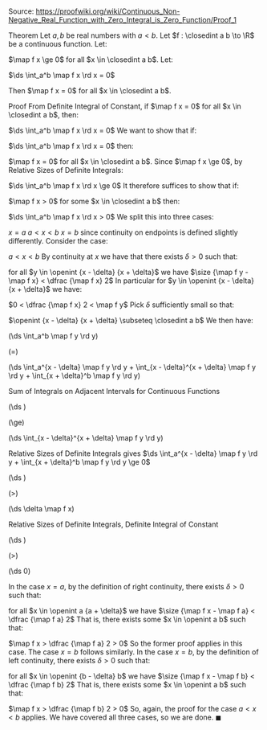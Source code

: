 # 

Source: https://proofwiki.org/wiki/Continuous_Non-Negative_Real_Function_with_Zero_Integral_is_Zero_Function/Proof_1

Theorem
Let $a, b$ be real numbers with $a < b$. 
Let $f : \closedint a b \to \R$ be a continuous function. 
Let: 

$\map f x \ge 0$
for all $x \in \closedint a b$.
Let: 

$\ds \int_a^b \map f x \rd x = 0$

Then $\map f x = 0$ for all $x \in \closedint a b$.


Proof
From Definite Integral of Constant, if $\map f x = 0$ for all $x \in \closedint a b$, then: 

$\ds \int_a^b \map f x \rd x = 0$
We want to show that if:

$\ds \int_a^b \map f x \rd x = 0$
then:

$\map f x = 0$ for all $x \in \closedint a b$.
Since $\map f x \ge 0$, by Relative Sizes of Definite Integrals:

$\ds \int_a^b \map f x \rd x \ge 0$
It therefore suffices to show that if: 

$\map f x > 0$ for some $x \in \closedint a b$
then:

$\ds \int_a^b \map f x \rd x > 0$
We split this into three cases: 

$x = a$
$a < x < b$
$x = b$
since continuity on endpoints is defined slightly differently.
Consider the case: 

$a < x < b$
By continuity at $x$ we have that there exists $\delta > 0$ such that: 

for all $y \in \openint {x - \delta} {x + \delta}$ we have $\size {\map f y - \map f x} < \dfrac {\map f x} 2$
In particular for $y \in \openint {x - \delta} {x + \delta}$ we have: 

$0 < \dfrac {\map f x} 2 < \map f y$
Pick $\delta$ sufficiently small so that:

$\openint {x - \delta} {x + \delta} \subseteq \closedint a b$
We then have:














\(\ds \int_a^b \map f y \rd y\)

\(=\)







\(\ds \int_a^{x - \delta} \map f y \rd y + \int_{x - \delta}^{x + \delta} \map f y \rd y + \int_{x + \delta}^b \map f y \rd y\)





Sum of Integrals on Adjacent Intervals for Continuous Functions














\(\ds \)

\(\ge\)







\(\ds \int_{x - \delta}^{x + \delta} \map f y \rd y\)





Relative Sizes of Definite Integrals gives $\ds \int_a^{x - \delta} \map f y \rd y + \int_{x + \delta}^b \map f y \rd y \ge 0$














\(\ds \)

\(>\)







\(\ds \delta \map f x\)





Relative Sizes of Definite Integrals, Definite Integral of Constant














\(\ds \)

\(>\)







\(\ds 0\)









In the case $x = a$, by the definition of right continuity, there exists $\delta > 0$ such that: 

for all $x \in \openint a {a + \delta}$ we have $\size {\map f x - \map f a} < \dfrac {\map f a} 2$
That is, there exists some $x \in \openint a b$ such that: 

$\map f x > \dfrac {\map f a} 2 > 0$
So the former proof applies in this case. 
The case $x = b$ follows similarly.
In the case $x = b$, by the definition of left continuity, there exists $\delta > 0$ such that: 

for all $x \in \openint {b - \delta} b$ we have $\size {\map f x - \map f b} < \dfrac {\map f b} 2$
That is, there exists some $x \in \openint a b$ such that: 

$\map f x > \dfrac {\map f b} 2 > 0$
So, again, the proof for the case $a < x < b$ applies.
We have covered all three cases, so we are done.
$\blacksquare$





